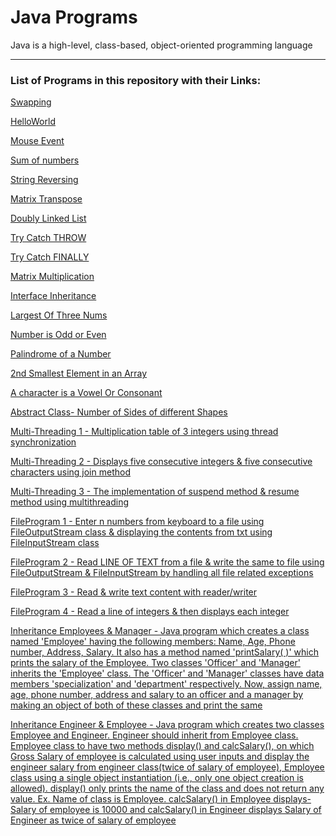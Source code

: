 # Java Programs

Java is a high-level, class-based, object-oriented programming language

---
### List of Programs in this repository with their Links:

[Swapping](https://github.com/004Ajay/Java/blob/main/swapping.java)

[HelloWorld](https://github.com/004Ajay/Java/blob/main/HelloWorld.java)

[Mouse Event](https://github.com/004Ajay/Java/blob/main/To%20complete/MouseEvent.java)

[Sum of numbers](https://github.com/004Ajay/Java/blob/main/Sum.java)

[String Reversing ](https://github.com/004Ajay/Java/blob/main/StringRev.java)

[Matrix Transpose](https://github.com/004Ajay/Java/blob/main/MatrixTranspose.java)

[Doubly Linked List](https://github.com/004Ajay/Java/blob/main/To%20complete/DoublyLinkedList.java)

[Try Catch THROW](https://github.com/004Ajay/Java/blob/main/TryCatchTHROW.java)

[Try Catch FINALLY](https://github.com/004Ajay/Java/blob/main/TryCatchFINALLY.java)

[Matrix Multiplication](https://github.com/004Ajay/Java/blob/main/MatMultiply.java)

[Interface Inheritance](https://github.com/004Ajay/Java/blob/main/InterfaceInheritance.java)

[Largest Of Three Nums](https://github.com/004Ajay/Java/blob/main/LargestOfThreeNums.java)

[Number is Odd or Even ](https://github.com/004Ajay/Java/blob/main/OddEven.java)

[Palindrome of a Number](https://github.com/004Ajay/Java/blob/main/NumPalindrome.java)

[2nd Smallest Element in an Array](https://github.com/004Ajay/Java/blob/main/Array2ndSmallest.java)

[A character is a Vowel Or Consonant](https://github.com/004Ajay/Java/blob/main/VowelsOrConsonants.java)

[Abstract Class- Number of Sides of different Shapes](https://github.com/004Ajay/Java/blob/main/AbstractShapeSides.java)

[Multi-Threading 1 - Multiplication table of 3 integers using thread synchronization](https://github.com/004Ajay/Java/blob/main/MultiThread1.java)

[Multi-Threading 2 -  Displays five consecutive integers & five consecutive characters using join method](https://github.com/004Ajay/Java/blob/main/To%20complete/MultiThread2.java)

[Multi-Threading 3 - The implementation of suspend method & resume method using multithreading](https://github.com/004Ajay/Java/blob/main/To%20complete/MultiThread3.java)

[FileProgram 1 - Enter n numbers from keyboard to a file using FileOutputStream class & displaying the contents from txt using FileInputStream class](https://github.com/004Ajay/Java/blob/main/FileProgram1.java)

[FileProgram 2 - Read LINE OF TEXT from a file & write the same to file using FileOutputStream & FileInputStream by handling all file related exceptions](https://github.com/004Ajay/Java/blob/main/FileProgram2.java)

[FileProgram 3 - Read & write text content with reader/writer](https://github.com/004Ajay/Java/blob/main/FileProgram3.java)

[FileProgram 4 - Read a line of integers & then displays each integer](https://github.com/004Ajay/Java/blob/main/FileProgram4.java)

[Inheritance Employees & Manager - Java program which creates a class named 'Employee' having the following members: Name, Age, Phone number, Address, Salary. It also has a method named 'printSalary( )' which prints the salary of the Employee. Two classes 'Officer' and 'Manager' inherits the 'Employee' class. The 'Officer' and 'Manager' classes have data members 'specialization' and 'department' respectively. Now, assign name, age, phone number, address and salary to an officer and a manager by making an object of both of these classes and print the same](https://github.com/004Ajay/Java/blob/main/Employees.java)

[Inheritance Engineer & Employee - Java program which creates two classes Employee and Engineer. Engineer should inherit from Employee class. Employee class to have two methods display() and calcSalary(), on which Gross Salary of employee is calculated using user inputs and display the engineer salary from engineer class(twice of salary of employee), Employee class using a single object instantiation (i.e., only one object creation is allowed). display() only prints the name of the class and does not return any value. Ex. Name of class is Employee. calcSalary() in Employee displays- Salary of employee is 10000 and calcSalary() in Engineer displays Salary of Engineer as twice of salary of employee](https://github.com/004Ajay/Java/blob/main/EngineerEmployee.java)
